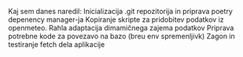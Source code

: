Kaj sem danes naredil:
Inicializacija .git repozitorija in priprava poetry depenency manager-ja
Kopiranje skripte za pridobitev podatkov iz openmeteo.
Rahla adaptacija dimamičnega zajema podatkov
Priprava potrebne kode za povezavo na bazo (breu env spremenljivk)
Zagon in testiranje fetch dela aplikacije
